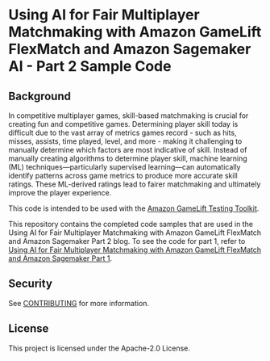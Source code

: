 # Using AI for Fair Multiplayer Matchmaking with Amazon GameLift FlexMatch and Amazon Sagemaker AI - Part 2 Sample Code

## Background

In competitive multiplayer games, skill-based matchmaking is crucial for creating fun and competitive games. Determining player skill today is difficult due to the vast array of metrics games record - such as hits, misses, assists, time played, level, and more - making it challenging to manually determine which factors are most indicative of skill. Instead of manually creating algorithms to determine player skill, machine learning (ML) techniques—particularly supervised learning—can automatically identify patterns across game metrics to produce more accurate skill ratings. These ML-derived ratings lead to fairer matchmaking and ultimately improve the player experience.

This code is intended to be used with the [Amazon GameLift Testing Toolkit](https://github.com/aws-samples/amazon-gamelift-testing-toolkit).

This repository contains the completed code samples that are used in the Using AI for Fair Multiplayer Matchmaking with Amazon GameLift FlexMatch and Amazon Sagemaker Part 2 blog. To see the code for part 1, refer to [Using AI for Fair Multiplayer Matchmaking with Amazon GameLift FlexMatch and Amazon Sagemaker Part 1](https://github.com/aws-samples/sample-ai-powered-multiplayer-matchmaking-sagemaker-and-gamelift-flexmatch).


## Security

See [CONTRIBUTING](CONTRIBUTING.md#security-issue-notifications) for more information.

## License

This project is licensed under the Apache-2.0 License.

